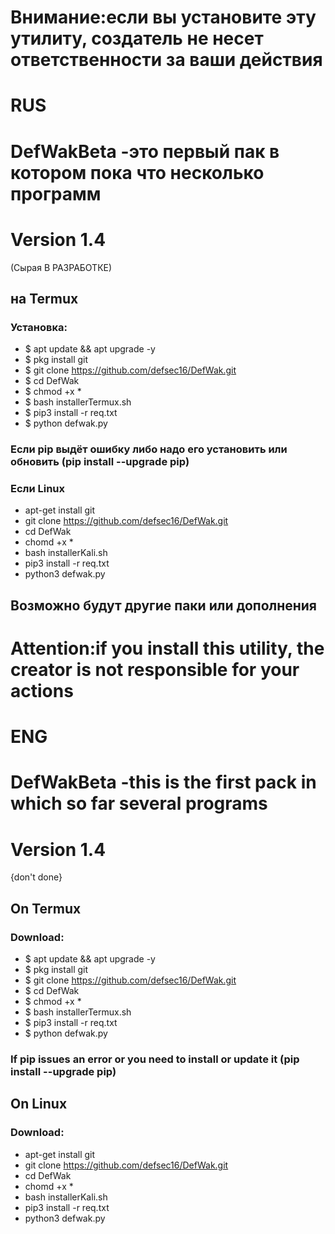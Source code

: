 # Внимание:если вы установите эту утилиту, создатель не несет ответственности за ваши действия
# RUS
# DefWakBeta -это первый пак в котором пока что несколько программ
# Version 1.4
 (Сырая В РАЗРАБОТКЕ)
## на Termux 
### Установка:
+ $ apt update && apt upgrade -y
+ $ pkg install git
+ $ git clone https://github.com/defsec16/DefWak.git
+ $ cd DefWak 
+ $ chmod +x *
+ $ bash installerTermux.sh
+ $ pip3 install -r req.txt
+ $ python defwak.py

### Если pip выдёт ошибку либо надо его установить или обновить (pip install --upgrade pip)

### Если Linux 
* apt-get install git
* git clone https://github.com/defsec16/DefWak.git
* cd DefWak
* chomd +x *
* bash installerKali.sh
* pip3 install -r req.txt
* python3 defwak.py

## Возможно будут другие паки или дополнения

# Attention:if you install this utility, the creator is not responsible for your actions
# ENG
# DefWakBeta -this is the first pack in which so far several programs
# Version 1.4
{don't done}

## On Termux
### Download:
+ $ apt update && apt upgrade -y
+ $ pkg install git
+ $ git clone https://github.com/defsec16/DefWak.git
+ $ cd DefWak 
+ $ chmod +x *
+ $ bash installerTermux.sh
+ $ pip3 install -r req.txt
+ $ python defwak.py
### If pip issues an error or you need to install or update it (pip install --upgrade pip)

## On Linux
### Download:
* apt-get install git
* git clone https://github.com/defsec16/DefWak.git
* cd DefWak
* chomd +x *
* bash installerKali.sh
* pip3 install -r req.txt
* python3 defwak.py
